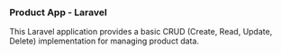 ### Product App - Laravel

This Laravel application provides a basic CRUD (Create, Read, Update, Delete) implementation for managing product data.

